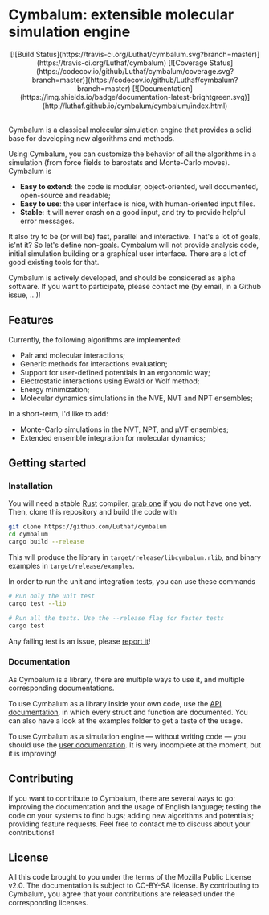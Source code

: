 # Cymbalum: extensible molecular simulation engine

<div align="center">
[![Build Status](https://travis-ci.org/Luthaf/cymbalum.svg?branch=master)](https://travis-ci.org/Luthaf/cymbalum)
[![Coverage Status](https://codecov.io/github/Luthaf/cymbalum/coverage.svg?branch=master)](https://codecov.io/github/Luthaf/cymbalum?branch=master)
[![Documentation](https://img.shields.io/badge/documentation-latest-brightgreen.svg)](http://luthaf.github.io/cymbalum/cymbalum/index.html)
</div><br />

Cymbalum is a classical molecular simulation engine that provides a solid
base for developing new algorithms and methods.

Using Cymbalum, you can customize the behavior of all the algorithms in a
simulation (from force fields to barostats and Monte-Carlo moves). Cymbalum is

- **Easy to extend**: the code is modular, object-oriented, well documented,
  open-source and readable;
- **Easy to use**: the user interface is nice, with human-oriented input files.
- **Stable**: it will never crash on a good input, and try to provide helpful
  error messages.

It also try to be (or will be) fast, parallel and interactive. That's a lot of
goals, is'nt it? So let's define non-goals. Cymbalum will not provide analysis
code, initial simulation building or a graphical user interface. There are a lot
of good existing tools for that.

Cymbalum is actively developed, and should be considered as alpha software. If
you want to participate, please contact me (by email, in a Github issue, ...)!

## Features

Currently, the following algorithms are implemented:
- Pair and molecular interactions;
- Generic methods for interactions evaluation;
- Support for user-defined potentials in an ergonomic way;
- Electrostatic interactions using Ewald or Wolf method;
- Energy minimization;
- Molecular dynamics simulations in the NVE, NVT and NPT ensembles;

In a short-term, I'd like to add:
- Monte-Carlo simulations in the NVT, NPT, and µVT ensembles;
- Extended ensemble integration for molecular dynamics;

## Getting started

### Installation

You will need a stable [Rust](https://www.rust-lang.org) compiler, [grab
one](https://www.rust-lang.org/downloads.html) if you do not have one yet. Then,
clone this repository and build the code with

```bash
git clone https://github.com/Luthaf/cymbalum
cd cymbalum
cargo build --release
```

This will produce the library in `target/release/libcymbalum.rlib`, and binary
examples in `target/release/examples`.

In order to run the unit and integration tests, you can use these commands

```bash
# Run only the unit test
cargo test --lib

# Run all the tests. Use the --release flag for faster tests
cargo test
```

Any failing test is an issue, please [report
it](https://github.com/Luthaf/cymbalum/issues/new)!

### Documentation

As Cymbalum is a library, there are multiple ways to use it, and multiple
corresponding documentations.

To use Cymbalum as a library inside your own code, use the [API
documentation](http://luthaf.github.io/cymbalum/cymbalum/), in which
every struct and function are documented. You can also have a look at the
examples folder to get a taste of the usage.

To use Cymbalum as a simulation engine — without writing code — you should use
the [user documentation](http://luthaf.github.io/cymbalum/book/). It is very
incomplete at the moment, but it is improving!

## Contributing

If you want to contribute to Cymbalum, there are several ways to go: improving
the documentation and the usage of English language; testing the code on your
systems to find bugs; adding new algorithms and potentials; providing feature
requests. Feel free to contact me to discuss about your contributions!

## License

All this code brought to you under the terms of the Mozilla Public License v2.0.
The documentation is subject to CC-BY-SA license. By contributing to Cymbalum,
you agree that your contributions are released under the corresponding licenses.
